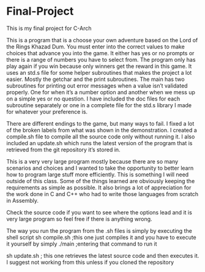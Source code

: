 # Final-Project
This is my final project for C-Arch

This is a program that is a choose your own adventure based on the Lord of the Rings Khazad Dum. You must enter into the correct values to make choices that advance you into the game. It either has yes or no prompts or there is a range of numbers you have to select from.  The program only has play again if you win because only winners get the reward in this game. It uses an std.s file for some helper subroutines that makes the project a lot easier. Mostly the getchar and the print subroutines. The main has two subroutines for printing out error messages when a value isn’t validated properly.  One for when it’s a number option and another when we mess up on a simple yes or no question. I have included the doc files for each subroutine separately or one in a complete file for the std.s library I made for whatever your preference is. 

There are different endings to the game, but many ways to fail. I fixed a lot of the broken labels from what was shown in the demonstration. I created a compile.sh file to compile all the source code only without running it. I also included an update.sh which runs the latest version of the program that is retrieved from the git repository it’s stored in. 

This is a very very large program mostly because there are so many scenarios and choices and I wanted to take the opportunity to better learn how to program large stuff more efficiently. This is something I will need outside of this class. Some of the things learned are obviously keeping the requirements as simple as possible. It also brings a lot of appreciation for the work done in C and C++ who had to write those languages from scratch in Assembly. 

Check the source code if you want to see where the options lead and it is very large program so feel free if there is anything wrong. 

The way you run the program from the .sh files is simply by executing the shell script
sh compile.sh ;this one just compiles it and you have to execute it yourself by simply
./main ;entering that command to run it

sh update.sh ; this one retrieves the latest source code and then executes it. I suggest not working from this unless if you cloned the repository

